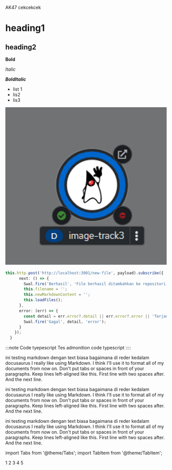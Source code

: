 AK47 cekcekcek

# heading1

## heading2

**Bold**

*Italic*

***BoldItalic***

- list 1
- lis2
- lis3

![pod.png](https://raw.githubusercontent.com/KenniHK/docusaurus_CMS/main/static/img/pod.png)



```typescript
this.http.post('http://localhost:3001/new-file', payload).subscribe({
      next: () => {
        Swal.fire('Berhasil', 'File berhasil ditambahkan ke repositori', 'success');
        this.filename = '';
        this.newMarkdownContent = '';
        this.loadFiles();
      },
      error: (err) => {
        const detail = err.error?.detail || err.error?.error || 'Terjadi kesalahan';
        Swal.fire('Gagal', detail, 'error');
      }
    });
  }
```



:::note Code tyepescript
Tes admonition code typescript
::::

ini  testing markdown dengan text biasa bagaimana di reder kedalam docusaurus 
I really like using Markdown.
I think I'll use it to format all of my documents from now on.
Don't put tabs or spaces in front of your paragraphs.
Keep lines left-aligned like this.
First line with two spaces after.  
And the next line.


ini  testing markdown dengan text biasa bagaimana di reder kedalam docusaurus 
I really like using Markdown.
I think I'll use it to format all of my documents from now on.
Don't put tabs or spaces in front of your paragraphs.
Keep lines left-aligned like this.
First line with two spaces after.  
And the next line.

ini  testing markdown dengan text biasa bagaimana di reder kedalam docusaurus 
I really like using Markdown.
I think I'll use it to format all of my documents from now on.
Don't put tabs or spaces in front of your paragraphs.
Keep lines left-aligned like this.
First line with two spaces after.  
And the next line.

import Tabs from '@theme/Tabs'; 
import TabItem from '@theme/TabItem';

<Tabs>
 <TabItem value="1" label="1">
      1
      </TabItem>
 <TabItem value="2" label="2" default>
      2
      </TabItem>
 <TabItem value="3" label="3">
      3
      </TabItem>
 <TabItem value="4" label="4">
      4
      </TabItem>
 <TabItem value="5" label="5">
      5
      </TabItem>
</Tabs>
